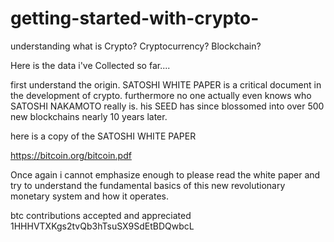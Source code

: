 # getting-started-with-crypto-

understanding what is Crypto? Cryptocurrency? Blockchain?

Here is the data i've Collected so far....

first understand the origin. SATOSHI WHITE PAPER is a critical document in the development of crypto. furthermore no one actually even knows who SATOSHI NAKAMOTO really is. his SEED has since blossomed into over 500 new blockchains nearly 10 years later.

here is a copy of the SATOSHI WHITE PAPER

https://bitcoin.org/bitcoin.pdf

Once again i cannot emphasize enough to please read the white paper and try to understand the fundamental basics of this new revolutionary monetary system and how it operates.


btc contributions accepted and appreciated
1HHHVTXKgs2tvQb3hTsuSX9SdEtBDQwbcL
